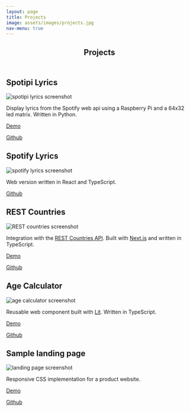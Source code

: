```yaml
---
layout: page
title: Projects
image: assets/images/projects.jpg
nav-menu: true
---
```


<!-- Main -->
<div id="main" class="alt">

<!-- One -->
<section id="one">
<div class="inner">
<header class="major">
    <h1>Projects</h1>
</header>

<!-- Content -->
<h2 id="spotipi">Spotipi Lyrics</h2>
<div class="row">
    <div class="6u 12u$(small)">
        <div class="image fit"><img src="{% link assets/images/spotipi-lyrics.png %}"
                alt="spotipi lyrics screenshot" /></div>
    </div>
    <div class="6u$ 12u$(small)">
        <div>
            <p>Display lyrics from the Spotify web api using a Raspberry Pi and a 64x32 led matrix. Written
                in Python.</p>
        </div>
        <div class="row">
            <p><a href="https://www.youtube.com/shorts/PKM1I0vdbhE" target="_blank"
                    class="button special">Demo</a></p>
            <p><a href="https://github.com/sperrow/spotipi-lyrics" target="_blank"
                    class="button icon fa-github">Github</a></p>
        </div>
    </div>
</div>

<h2 id="landing-page">Spotify Lyrics</h2>
<div class="row">
    <div class="6u 12u$(small)">
        <div class="image fit"><img src="{% link assets/images/spotify-lyrics.png %}"
                alt="spotify lyrics screenshot" /></div>
    </div>
    <div class="6u$ 12u$(small)">
        <div>
            <p>Web version written in React and TypeScript.</p>
        </div>
        <div class="row">
            <p><a href="https://github.com/sperrow/spotify-lyrics" target="_blank"
                    class="button icon fa-github">Github</a></p>
        </div>
    </div>
</div>

<h2 id="age-calculator">REST Countries</h2>
<div class="row">
    <div class="6u 12u$(small)">
        <div class="image fit"><img src="{% link assets/images/rest-countries.png %}"
                alt="REST countries screenshot" /></div>
    </div>
    <div class="6u$ 12u$(small)">
        <div>
            <p>Integration with the <a href="https://restcountries.com" target="_blank">REST Countries API</a>. Built with <a href="https://nextjs.org" target="_blank">Next.js</a> and written in TypeScript.</p>
        </div>
        <div class="row">
            <p><a href="https://nextjs-countries-olive.vercel.app" target="_blank"
                    class="button special">Demo</a></p>
            <p><a href="https://github.com/sperrow/nextjs-countries" target="_blank"
                    class="button icon fa-github">Github</a></p>
        </div>
    </div>
</div>

<h2 id="age-calculator">Age Calculator</h2>
<div class="row">
    <div class="6u 12u$(small)">
        <div class="image fit"><img src="{% link assets/images/age-calculator.png %}"
                alt="age calculator screenshot" /></div>
    </div>
    <div class="6u$ 12u$(small)">
        <div>
            <p>Reusable web component built with <a href="https://lit.dev" target="_blank">Lit</a>. Written
                in TypeScript.</p>
        </div>
        <div class="row">
            <p><a href="https://sperrow.github.io/age-calculator" target="_blank"
                    class="button special">Demo</a></p>
            <p><a href="https://github.com/sperrow/age-calculator" target="_blank"
                    class="button icon fa-github">Github</a></p>
        </div>
    </div>
</div>

<h2 id="landing-page">Sample landing page</h2>
<div class="row">
    <div class="6u 12u$(small)">
        <div class="image fit"><img src="{% link assets/images/landing-page.png %}"
                alt="landing page screenshot" /></div>
    </div>
    <div class="6u$ 12u$(small)">
        <div>
            <p>Responsive CSS implementation for a product website.</p>
        </div>
        <div class="row">
            <p><a href="https://sperrow.github.io/recent-projects/huddle-landing-page-with-curved-sections-master/index.html"
                    target="_blank" class="button special">Demo</a></p>
            <p><a href="https://github.com/sperrow/recent-projects/tree/main/huddle-landing-page-with-curved-sections-master"
                    target="_blank" class="button icon fa-github">Github</a></p>
        </div>
    </div>
</div>

</div>
</section>

</div>
